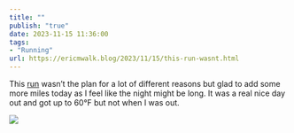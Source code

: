 ```yaml
---
title: ""
publish: "true"
date: 2023-11-15 11:36:00
tags:
- "Running"
url: https://ericmwalk.blog/2023/11/15/this-run-wasnt.html
---
```

This [run](https://strava.com/activities/10224025667) wasn’t the plan for a lot of different reasons but glad to add some more miles today as I feel like the night might be long. It was a real nice day out and got up to 60°F but not when I was out.


![](https://ericmwalk.blog/uploads/2023/555596a1-1a1f-42e3-9ee4-e6cafc2a13ed.jpg)